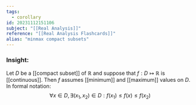 ```yaml
---
tags:
  - corollary
id: 20231112151106
subject: "[[Real Analysis]]"
reference: "[[Real Analysis Flashcards]]"
alias: "minmax compact subsets"
---
```

### Insight:
Let $D$ be a [[compact subset]] of $\mathbb{R}$ and suppose that $f : D \mapsto \mathbb{R}$ is [[continuous]]. Then $f$ assumes [[minimum]] and [[maximum]] values on $D$. In formal notation:
$$ \forall x \in D, \exists(x_1,x_{2}) \in D : f(x_{1}) \leq f(x) \leq f(x_{2}) $$
